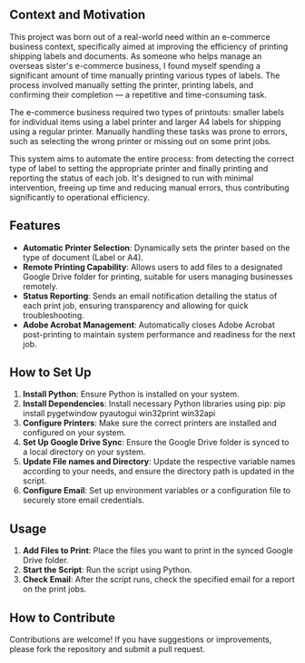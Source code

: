 ## Context and Motivation

This project was born out of a real-world need within an e-commerce business context, specifically aimed at improving the efficiency of printing shipping labels and documents. As someone who helps manage an overseas sister's e-commerce business, I found myself spending a significant amount of time manually printing various types of labels. The process involved manually setting the printer, printing labels, and confirming their completion — a repetitive and time-consuming task.

The e-commerce business required two types of printouts: smaller labels for individual items using a label printer and larger A4 labels for shipping using a regular printer. Manually handling these tasks was prone to errors, such as selecting the wrong printer or missing out on some print jobs.

This system aims to automate the entire process: from detecting the correct type of label to setting the appropriate printer and finally printing and reporting the status of each job. It's designed to run with minimal intervention, freeing up time and reducing manual errors, thus contributing significantly to operational efficiency.

## Features

- **Automatic Printer Selection**: Dynamically sets the printer based on the type of document (Label or A4).
- **Remote Printing Capability**: Allows users to add files to a designated Google Drive folder for printing, suitable for users managing businesses remotely.
- **Status Reporting**: Sends an email notification detailing the status of each print job, ensuring transparency and allowing for quick troubleshooting.
- **Adobe Acrobat Management**: Automatically closes Adobe Acrobat post-printing to maintain system performance and readiness for the next job.

## How to Set Up

1. **Install Python**: Ensure Python is installed on your system.
2. **Install Dependencies**: Install necessary Python libraries using pip: pip install pygetwindow pyautogui win32print win32api 
3. **Configure Printers**: Make sure the correct printers are installed and configured on your system.
4. **Set Up Google Drive Sync**: Ensure the Google Drive folder is synced to a local directory on your system.
5. **Update File names and Directory**: Update the respective variable names according to your needs, and ensure the directory path is updated in the script.
6. **Configure Email**: Set up environment variables or a configuration file to securely store email credentials.

## Usage
1. **Add Files to Print**: Place the files you want to print in the synced Google Drive folder.
2. **Start the Script**: Run the script using Python.
3. **Check Email**: After the script runs, check the specified email for a report on the print jobs.

## How to Contribute

Contributions are welcome! If you have suggestions or improvements, please fork the repository and submit a pull request. 

